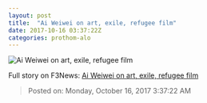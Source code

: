 ```yaml
---
layout: post
title:  "Ai Weiwei on art, exile, refugee film"
date: 2017-10-16 03:37:22Z
categories: prothom-alo
---
```


![Ai Weiwei on art, exile, refugee film](http://en.prothom-alo.com/contents/cache/images/1200x630x1/uploads/media/2017/10/16/4d092010087807991155ed9a503b4758-Human-Flow.jpg?jadewits_media_id=152265)




Full story on F3News: [Ai Weiwei on art, exile, refugee film](http://www.f3nws.com/n/UG33hD)

> Posted on: Monday, October 16, 2017 3:37:22 AM
